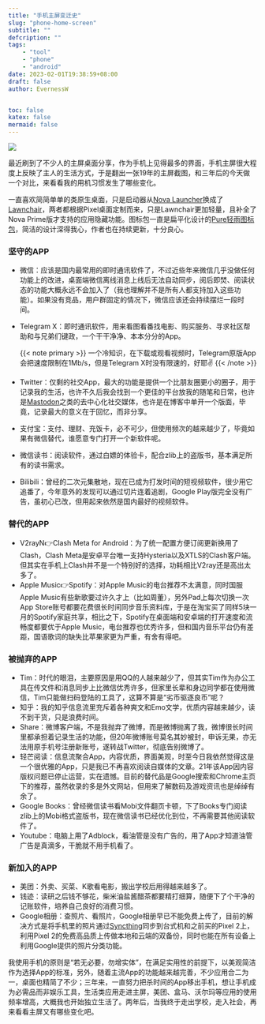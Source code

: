 ```yaml
---
title: "手机主屏变迁史"
slug: "phone-home-screen"
subtitle: ""
defcription: ""
tags:
    - "tool"
    - "phone"
    - "android"
date: 2023-02-01T19:38:59+08:00
draft: false
author: EvernessW


toc: false
katex: false
mermaid: false
---
```


![](https://awesome-image.oss-cn-beijing.aliyuncs.com/202302011937648.webp)

最近刷到了不少人的主屏桌面分享，作为手机上见得最多的界面，手机主屏很大程度上反映了主人的生活方式，于是翻出一张19年的主屏截图，和三年后的今天做一个对比，来看看我的用机习惯发生了哪些变化。

一直喜欢简简单单的类原生桌面，只是启动器从[Nova Launcher](https://novalauncher.com/)换成了[Lawnchair](https://lawnchair.app/)，两者都根据Pixel桌面定制而来，只是Lawnchair更加轻量，且补全了Nova Prime版才支持的应用隐藏功能。图标包一直是扁平化设计的[Pure轻雨图标包](https://www.coolapk.com/apk/me.morirain.dev.iconpack.pure)，简洁的设计深得我心，作者也在持续更新，十分良心。

### 坚守的APP

* 微信：应该是国内最常用的即时通讯软件了，不过近些年来微信几乎没做任何功能上的改进，桌面端微信离线消息上线后无法自动同步，阅后即焚、阅读状态的功能大概永远不会加入了（我也理解并不是所有人都支持加入这些功能）。如果没有竞品，用户群固定的情况下，微信应该还会持续摆烂一段时间。

* Telegram X：即时通讯软件，用来看图看番找电影、购买服务、寻求社区帮助和与兄弟们键政，一个干干净净、本本分分的App。

  {{< note primary >}}
  一个冷知识，在下载或观看视频时，Telegram原版App会把速度限制在1Mb/s，但是Telegram X时没有限速的，好耶✌
  {{< /note >}}

* Twitter：仅剩的社交App，最大的功能是提供一个比朋友圈更小的圈子，用于记录我的生活，也许不久后我会找到一个更佳的平台放我的随笔和日常，也许是[Mastodon](https://mastodon.social/explore)之类的去中心化社交媒体，也许是在博客中单开一个版面，毕竟，记录最大的意义在于回忆，而非分享。

* 支付宝：支付、理财、充饭卡，必不可少，但使用频次的越来越少了，毕竟如果有微信替代，谁愿意专门打开一个新软件呢。

* 微信读书：阅读软件，通过白嫖的体验卡，配合zlib上的盗版书，基本满足所有的读书需求。

* Bilibili：曾经的二次元集散地，现在已成为打发时间的短视频软件，很少用它追番了，今年意外的发现可以通过切片连着追剧，Google Play版完全没有广告，虽初心已改，但用起来依然是国内最好的视频软件。

### 替代的APP

* V2rayN👉Clash Meta for Android：为了统一配置方便订阅更新换用了Clash，Clash Meta是安卓平台唯一支持Hysteria以及XTLS的Clash客户端。但其实在手机上Clash并不是一个特别好的选择，功耗相比V2ray还是高出太多了。
* Apple Music👉Spotify：对Apple Music的电台推荐不太满意，同时国服Apple Music有些新歌要过许久才上（比如周董），另外Pad上每次切换一次App Store账号都要花费很长时间同步音乐资料库，于是在淘宝买了同样5块一月的Spotify家庭共享，相比之下，Spotify在桌面端和安卓端的打开速度和流畅度都要优于Apple Music，电台推荐也优秀许多，但和国内音乐平台仍有差距，国语歌词的缺失比苹果家更为严重，有舍有得吧。

### 被抛弃的APP

* Tim：时代的眼泪，主要原因是用QQ的人越来越少了，但其实Tim作为办公工具在传文件和消息同步上比微信优秀许多，但家里长辈和身边同学都在使用微信，Tim只能做扫码登陆的工具了，这算不算是“劣币驱逐良币”呢？
* 知乎：我的知乎信息流里充斥着各种爽文和Emo文学，优质内容越来越少，读不到干货，只是浪费时间。
* Share：微博客户端，不是我抛弃了微博，而是微博抛离了我，微博很长时间里都承担着记录生活的功能，但20年微博账号莫名其妙被封，申诉无果，亦无法用原手机号注册新账号，遂转战Twitter，彻底告别微博了。
* 轻芒阅读：信息流聚合App，内容优质，界面美观，时至今日我依然觉得这是一个很优雅的App，只是我已不再喜欢阅读自媒体的文章。21年该App因内容版权问题已停止运营，实在遗憾。目前的替代品是Google搜索和Chrome主页下的推荐，虽然收录的多是外文网站，但用来了解数码及游戏资讯也是绰绰有余了。
* Google Books：曾经微信读书看Mobi文件翻页卡顿，下了Books专门阅读zlib上的Mobi格式盗版书，现在微信读书已经优化到位，不再需要其他阅读软件了。
* Youtube：电脑上用了Adblock，看油管是没有广告的，用了App才知道油管广告是真滴多，干脆就不用手机看了。

### 新加入的APP

* 美团：外卖、买菜、K歌看电影，搬出学校后用得越来越多了。
* 钱迹：读研之后钱不够花，柴米油盐酱醋茶都要精打细算，随便下了个干净的记账软件，培养自己良好的消费习惯。
* Google相册：查照片、看照片，Google相册早已不能免费上传了，目前的解决方式是将手机里的照片通过[Syncthing](../syncthing-and-sync-tools/)同步到台式机和之前买的Pixel 2上，利用Pixel 2的免费高品质上传做本地和云端的双备份，同时也能在所有设备上利用Google提供的照片分类功能。

我使用手机的原则是“若无必要，勿增实体”，在满足实用性的前提下，以美观简洁作为选择App的标准，另外，随着主流App的功能越来越完善，不少应用合二为一，桌面也精简了不少；三年来，一直努力把杀时间的App移出手机，想让手机成为必需品而非娱乐工具，生活类应用走进主屏，美团、盒马、沃尔玛等应用的使用频率增高，大概我也开始独立生活了。两年后，当我终于走出学校，走入社会，再来看看主屏又有哪些变化吧。
